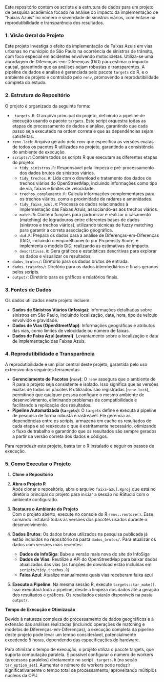 Este repositório contém os scripts e a estrutura de dados para um projeto de pesquisa acadêmica focado na análise do impacto da implementação de "Faixas Azuis" no número e severidade de sinistros viários, com ênfase na reprodutibilidade e transparência dos resultados.

### 1. Visão Geral do Projeto

Este projeto investiga o efeito da implementação de Faixas Azuis em vias urbanas no município de São Paulo na ocorrência de sinistros de trânsito, com foco especial em acidentes envolvendo motocicletas. Utiliza-se uma abordagem de Diferenças-em-Diferenças (DiD) para estimar o impacto causal, garantindo que as análises sejam robustas e transparentes. A pipeline de dados e análise é gerenciada pelo pacote `targets` do R, e o ambiente de projeto é controlado pelo `renv`, promovendo a reprodutibilidade completa do estudo.

### 2. Estrutura do Repositório

O projeto é organizado da seguinte forma:

* `_targets.R`: O arquivo principal do projeto, definindo a pipeline de execução usando o pacote `targets`. Este script orquestra todas as etapas de processamento de dados e análise, garantindo que cada passo seja executado na ordem correta e que as dependências sejam satisfeitas.
* `renv.lock`: Arquivo gerado pelo `renv` que especifica as versões exatas de todos os pacotes R utilizados no projeto, garantindo a consistência do ambiente de execução.
* `scripts/`: Contém todos os scripts R que executam as diferentes etapas do projeto:
    * `tidy_sinistros.R`: Responsável pela limpeza e pré-processamento dos dados brutos de sinistros viários.
    * `tidy_trechos.R`: Lida com o download e tratamento dos dados de trechos viários do OpenStreetMap, incluindo informações como tipo de via, faixas e limites de velocidade.
    * `trechos_complemento.R`: Calcula informações complementares para os trechos viários, como a proximidade de radares e amenidades.
    * `tidy_faixa_azul.R`: Processa os dados relacionados à implementação das Faixas Azuis, associando-as aos trechos viários.
    * `match.R`: Contém funções para padronizar e realizar o casamento (matching) de logradouros entre diferentes bases de dados (sinistros e trechos viários), utilizando técnicas de fuzzy matching para garantir a correta associação geográfica.
    * `did.R`: Prepara os dados para a análise de Diferenças-em-Diferenças (DiD), incluindo o emparelhamento por Propensity Score, e implementa o modelo DiD, realizando as estimativas de impacto.
    * `descritivas.R`: Gera gráficos e estatísticas descritivas para explorar os dados e visualizar os resultados.
* `dados_brutos/`: Diretório para os dados brutos de entrada.
* `dados_tratados/`: Diretório para os dados intermediários e finais gerados pelos scripts.
* `output/`: Diretório para os gráficos e relatórios finais.

### 3. Fontes de Dados
Os dados utilizados neste projeto incluem:

* **Dados de Sinistros Viários (Infosiga)**: Informações detalhadas sobre sinistros em São Paulo, incluindo localização, data, hora, tipo de veículo envolvido e gravidade.
* **Dados de Vias (OpenStreetMap)**: Informações geográficas e atributos das vias, como limites de velocidade ou número de faixas.
* **Dados de Faixa Azul (autoral)**: Levantamento sobre a localização e data de implementação das Faixas Azuis.

### 4. Reprodutibilidade e Transparência

A reprodutibilidade é um pilar central deste projeto, garantida pelo uso extensivo das seguintes ferramentas:

* **Gerenciamento de Pacotes (`renv`)**: O `renv` assegura que o ambiente de R para o projeto seja consistente e isolado. Isso significa que as versões exatas de todos os pacotes R utilizados são registradas (`renv.lock`), permitindo que qualquer pessoa configure o mesmo ambiente de desenvolvimento, eliminando problemas de compatibilidade e facilitando a replicação dos resultados.
* **Pipeline Automatizada (`targets`)**: O `targets` define e executa a pipeline de pesquisa de forma robusta e rastreável. Ele gerencia as dependências entre os scripts, armazena em cache os resultados de cada etapa e só reexecuta o que é estritamente necessário, otimizando o fluxo de trabalho e garantindo que os resultados são sempre gerados a partir da versão correta dos dados e códigos.

Para reproduzir este projeto, basta ter o R instalado e seguir os passos de execução.

### 5. Como Executar o Projeto

1. **Clone o Repositório**

2. **Abra o Projeto R**  
   Após clonar o repositório, abra o arquivo `faixa-azul.Rproj` que está no diretório principal do projeto para iniciar a sessão no RStudio com o ambiente configurado.

3. **Restaure o Ambiente do Projeto**  
   Com o projeto aberto, execute no console do R `renv::restore()`. Esse comando instalará todas as versões dos pacotes usados durante o desenvolvimento.

3. **Dados Brutos**: Os dados brutos utilizados na pesquisa publicada já estão incluídos no repositório na pasta `dados_brutos/`. Para atualizar os dados com versões mais recentes:
   - **Dados do InfoSiga**: Baixe a versão mais nova do site do InfoSiga
   - **Dados de Vias**: Reutilize a API do OpenStreetMap para baixar dados atualizados das vias (as funções de download estão incluídas em `scripts/tidy_trechos.R`)
   - **Faixa Azul**: Atualize manualmente quais vias receberam faixa azul

4. **Execute a Pipeline**: Na mesma sessão R, execute `targets::tar_make()`. Isso executará toda a pipeline, desde a limpeza dos dados até a geração dos resultados e gráficos. Os resultados estarão disponíveis na pasta `output/`.

**Tempo de Execução e Otimização**

Devido à natureza complexa do processamento de dados geográficos e à extensão das análises realizadas (incluindo operações de matching e modelos de Diferenças-em-Diferenças), a execução completa da pipeline deste projeto pode levar um tempo considerável, potencialmente excedendo 5 horas, dependendo das especificações do hardware.

Para otimizar o tempo de execução, o projeto utiliza o pacote targets, que suporta computação paralela. É possível configurar o número de workers (processos paralelos) diretamente no script `_targets.R` (na seção `tar_option_set`). Aumentar o número de workers pode reduzir significativamente o tempo total de processamento, aproveitando múltiplos núcleos da CPU.
